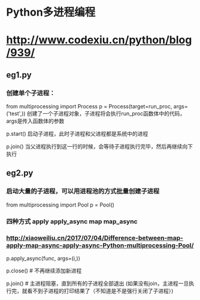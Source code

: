 # Python多进程编程
# http://www.codexiu.cn/python/blog/939/
## eg1.py
### 创建单个子进程：
from multiprocessing import Process
p = Process(target=run_proc, args=('test',))
创建了一个子进程对象，子进程将会执行run_proc函数体中的代码，args是传入函数体的参数

p.start()
启动子进程，此时子进程和父进程都是系统中的进程

p.join()
当父进程执行到这一行的时候，会等待子进程执行完毕，然后再继续向下执行

## eg2.py
### 启动大量的子进程，可以用进程池的方式批量创建子进程
from multiprocessing import Pool
p = Pool()
### 四种方式 apply apply_async map map_async
### http://xiaoweiliu.cn/2017/07/04/Difference-between-map-apply-map-async-apply-async-Python-multiprocessing-Pool/
p.apply_async(func, args=(i,))

p.close() # 不再继续添加新进程

p.join() # 主进程阻塞，直到所有的子进程全部退出
(如果没有join，主进程一旦执行完，就看不到子进程的打印结果了（不知道是不是强行关闭了子进程）)